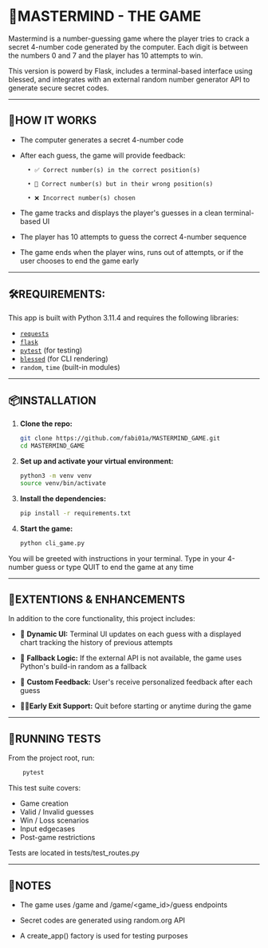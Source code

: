 # 🎯MASTERMIND - THE GAME

Mastermind is a number-guessing game where the player tries to crack a secret 4-number code generated by the computer. Each digit is between the numbers 0 and 7 and the player has 10 attempts to win.

This version is powerd by Flask, includes a terminal-based interface using blessed, and integrates with an external random number generator API to generate secure secret codes.

---


## 🧐HOW IT WORKS

- The computer generates a secret 4-number code
- After each guess, the game will provide feedback:

        • ✅ Correct number(s) in the correct position(s)

        • 🔁 Correct number(s) but in their wrong position(s)

        • ❌ Incorrect number(s) chosen

- The game tracks and displays the player's guesses in a clean terminal-based UI
- The player has 10 attempts to guess the correct 4-number sequence
- The game ends when the player wins, runs out of attempts, or if the user chooses to end the game early


---
## 🛠️REQUIREMENTS:
This app is built with Python 3.11.4 and requires the following libraries:
- [`requests`](https://pypi.org/project/requests/)
- [`flask`](https://pypi.org/project/Flask/)
- [`pytest`](https://pypi.org/project/pytest/) (for testing)
- [`blessed`](https://pypi.org/project/blessed/) (for CLI rendering)
- `random`, `time` (built-in modules)


---


## 📦INSTALLATION

1. **Clone the repo:**
    ```bash
    git clone https://github.com/fabi01a/MASTERMIND_GAME.git
    cd MASTERMIND_GAME
    ```

2. **Set up and activate your virtual environment:**
    ```bash
    python3 -m venv venv
    source venv/bin/activate
    ```

3. **Install the dependencies:**
    ```bash
    pip install -r requirements.txt
    ```

4. **Start the game:**
   ```bash
   python cli_game.py
   ```

You will be greeted with instructions in your terminal. Type in your 4-number guess or type QUIT to end the game at any time

---

## 💫EXTENTIONS & ENHANCEMENTS

In addition to the core functionality, this project includes:

- 🤩 **Dynamic UI:** Terminal UI updates on each guess with a displayed chart tracking the history of previous attempts

- 🥷 **Fallback Logic:** If the external API is not available, the game uses Python's build-in random as a fallback

- 🏓 **Custom Feedback:** User's receive personalized feedback after each guess

- ✌🏼**Early Exit Support:** Quit before starting or anytime during the game

---

## 🧪RUNNING TESTS

From the project root, run:

```bash
    pytest
```

This test suite covers:
- Game creation
- Valid / Invalid guesses
- Win / Loss scenarios
- Input edgecases
- Post-game restrictions

Tests are located in tests/test_routes.py


---

## 📝NOTES

- The game uses /game and /game/<game_id>/guess endpoints

- Secret codes are generated using random.org API

- A create_app() factory is used for testing purposes